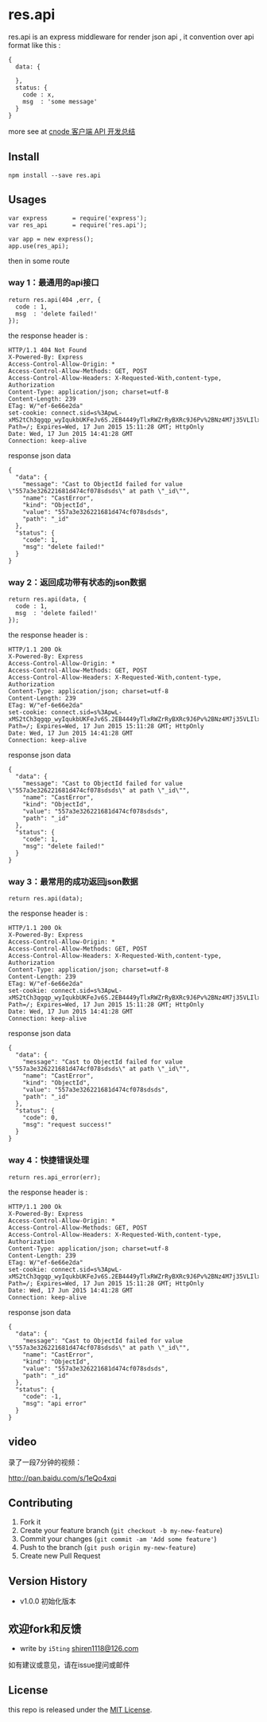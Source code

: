 # res.api

res.api is an express middleware for render json api , it convention over api format like this :

    {
      data: {
  
      },
      status: {
        code : x,
        msg  : 'some message'
      }
    }


more see at [cnode 客户端 API 开发总结](https://cnodejs.org/topic/552b3b9382388cec50cf6d95)

## Install

    npm install --save res.api
    
## Usages

    var express       = require('express');
    var res_api       = require('res.api');
  
    var app = new express();
    app.use(res_api);
    
  
then in some route 

### way 1：最通用的api接口

    return res.api(404 ,err, {
      code : 1,
      msg  : 'delete failed!'
    });


the response header is :

    HTTP/1.1 404 Not Found
    X-Powered-By: Express
    Access-Control-Allow-Origin: *
    Access-Control-Allow-Methods: GET, POST
    Access-Control-Allow-Headers: X-Requested-With,content-type, Authorization
    Content-Type: application/json; charset=utf-8
    Content-Length: 239
    ETag: W/"ef-6e66e2da"
    set-cookie: connect.sid=s%3ApwL-xMS2tCh3qgqp_wyIqukbUKFeJv6S.2EB4449yTlxRWZrRyBXRc9J6Pv%2BNz4M7j35VLIlxE6M; Path=/; Expires=Wed, 17 Jun 2015 15:11:28 GMT; HttpOnly
    Date: Wed, 17 Jun 2015 14:41:28 GMT
    Connection: keep-alive
    
response json data
    
    {
      "data": {
        "message": "Cast to ObjectId failed for value \"557a3e326221681d474cf078sdsds\" at path \"_id\"",
        "name": "CastError",
        "kind": "ObjectId",
        "value": "557a3e326221681d474cf078sdsds",
        "path": "_id"
      },
      "status": {
        "code": 1,
        "msg": "delete failed!"
      }
    }
### way 2：返回成功带有状态的json数据

    
    return res.api(data, {
      code : 1,
      msg  : 'delete failed!'
    });
    

the response header is :

    HTTP/1.1 200 Ok
    X-Powered-By: Express
    Access-Control-Allow-Origin: *
    Access-Control-Allow-Methods: GET, POST
    Access-Control-Allow-Headers: X-Requested-With,content-type, Authorization
    Content-Type: application/json; charset=utf-8
    Content-Length: 239
    ETag: W/"ef-6e66e2da"
    set-cookie: connect.sid=s%3ApwL-xMS2tCh3qgqp_wyIqukbUKFeJv6S.2EB4449yTlxRWZrRyBXRc9J6Pv%2BNz4M7j35VLIlxE6M; Path=/; Expires=Wed, 17 Jun 2015 15:11:28 GMT; HttpOnly
    Date: Wed, 17 Jun 2015 14:41:28 GMT
    Connection: keep-alive
    
response json data
    
    {
      "data": {
        "message": "Cast to ObjectId failed for value \"557a3e326221681d474cf078sdsds\" at path \"_id\"",
        "name": "CastError",
        "kind": "ObjectId",
        "value": "557a3e326221681d474cf078sdsds",
        "path": "_id"
      },
      "status": {
        "code": 1,
        "msg": "delete failed!"
      }
    }

### way 3：最常用的成功返回json数据

    return res.api(data);

the response header is :

    HTTP/1.1 200 Ok
    X-Powered-By: Express
    Access-Control-Allow-Origin: *
    Access-Control-Allow-Methods: GET, POST
    Access-Control-Allow-Headers: X-Requested-With,content-type, Authorization
    Content-Type: application/json; charset=utf-8
    Content-Length: 239
    ETag: W/"ef-6e66e2da"
    set-cookie: connect.sid=s%3ApwL-xMS2tCh3qgqp_wyIqukbUKFeJv6S.2EB4449yTlxRWZrRyBXRc9J6Pv%2BNz4M7j35VLIlxE6M; Path=/; Expires=Wed, 17 Jun 2015 15:11:28 GMT; HttpOnly
    Date: Wed, 17 Jun 2015 14:41:28 GMT
    Connection: keep-alive
    
response json data


    {
      "data": {
        "message": "Cast to ObjectId failed for value \"557a3e326221681d474cf078sdsds\" at path \"_id\"",
        "name": "CastError",
        "kind": "ObjectId",
        "value": "557a3e326221681d474cf078sdsds",
        "path": "_id"
      },
      "status": {
        "code": 0,
        "msg": "request success!"
      }
    }

### way 4：快捷错误处理

    return res.api_error(err);
    
the response header is :

    HTTP/1.1 200 Ok
    X-Powered-By: Express
    Access-Control-Allow-Origin: *
    Access-Control-Allow-Methods: GET, POST
    Access-Control-Allow-Headers: X-Requested-With,content-type, Authorization
    Content-Type: application/json; charset=utf-8
    Content-Length: 239
    ETag: W/"ef-6e66e2da"
    set-cookie: connect.sid=s%3ApwL-xMS2tCh3qgqp_wyIqukbUKFeJv6S.2EB4449yTlxRWZrRyBXRc9J6Pv%2BNz4M7j35VLIlxE6M; Path=/; Expires=Wed, 17 Jun 2015 15:11:28 GMT; HttpOnly
    Date: Wed, 17 Jun 2015 14:41:28 GMT
    Connection: keep-alive

response json data
 
    {
      "data": {
        "message": "Cast to ObjectId failed for value \"557a3e326221681d474cf078sdsds\" at path \"_id\"",
        "name": "CastError",
        "kind": "ObjectId",
        "value": "557a3e326221681d474cf078sdsds",
        "path": "_id"
      },
      "status": {
        "code": -1,
        "msg": "api error"
      }
    }


## video

录了一段7分钟的视频：

http://pan.baidu.com/s/1eQo4xqi

## Contributing

1. Fork it
2. Create your feature branch (`git checkout -b my-new-feature`)
3. Commit your changes (`git commit -am 'Add some feature'`)
4. Push to the branch (`git push origin my-new-feature`)
5. Create new Pull Request


## Version History

- v1.0.0 初始化版本

## 欢迎fork和反馈

- write by `i5ting` shiren1118@126.com

如有建议或意见，请在issue提问或邮件

## License

this repo is released under the [MIT
License](http://www.opensource.org/licenses/MIT).
